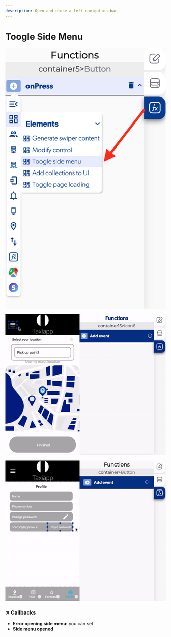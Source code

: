```yaml
---
description: Open and close a left navigation bar
---
```


# Toogle Side Menu

![](../../../.gitbook/assets/captura-de-pantalla-2020-02-10-a-la-s-10.22.52.png)

![](../../../.gitbook/assets/ezgif.com-video-to-gif-7%20%282%29.gif)

![](../../../.gitbook/assets/ezgif.com-video-to-gif-8.gif)



### ↗ Callbacks <a id="entry-vars"></a>

* **Error opening side menu:** you can set 
* **Side menu opened**

